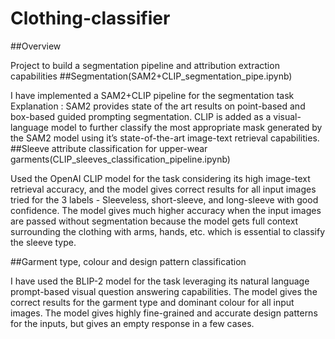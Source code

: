 # Clothing-classifier

##Overview

Project to build a segmentation pipeline and attribution extraction capabilities
##Segmentation(SAM2+CLIP_segmentation_pipe.ipynb)

I have implemented a SAM2+CLIP pipeline for the segmentation task 
Explanation : SAM2 provides state of the art results on point-based and box-based guided prompting  segmentation. CLIP is added as a visual-language model to further classify the most appropriate mask generated by the SAM2 model using it’s state-of-the-art image-text retrieval capabilities. 
##Sleeve attribute classification for upper-wear garments(CLIP_sleeves_classification_pipeline.ipynb)

Used the OpenAI CLIP model for the task considering its high image-text retrieval accuracy, and the model gives correct results for all input images tried for the 3 labels - Sleeveless, short-sleeve, and long-sleeve with good confidence. The model gives much higher accuracy when the input images are passed without segmentation because the model gets full context surrounding the clothing with arms, hands, etc. which is essential to classify the sleeve type. 

##Garment type, colour and design pattern classification 

I have used the BLIP-2 model for the task leveraging its natural language prompt-based visual question answering capabilities. The model gives the correct results for the garment type and dominant colour for all input images. The model gives highly fine-grained and accurate design patterns for the inputs, but gives an empty response in a few cases. 
